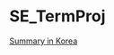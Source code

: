 # SE_TermProj

[Summary in Korea](https://github.com/onemoongit/CAU/blob/master/SoftwareEngineering/Project/SimpleMerge.md)

